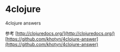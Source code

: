 4clojure
========

4clojure answers

参考
[http://clojuredocs.org/](http://clojuredocs.org/)    
[https://github.com/khotyn/4clojure-answer](https://github.com/khotyn/4clojure-answer)    

